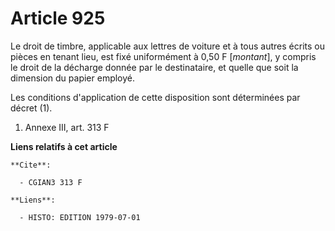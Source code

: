 # Article 925

Le droit de timbre, applicable aux lettres de voiture et à tous autres écrits ou pièces en tenant lieu, est fixé uniformément
à 0,50 F [*montant*], y compris le droit de la décharge donnée par le destinataire, et quelle que soit la dimension du papier
employé.

Les conditions d'application de cette disposition sont déterminées par décret (1).

1) Annexe III, art. 313 F

**Liens relatifs à cet article**

	**Cite**:

	  - CGIAN3 313 F

	**Liens**:

	  - HISTO: EDITION 1979-07-01
